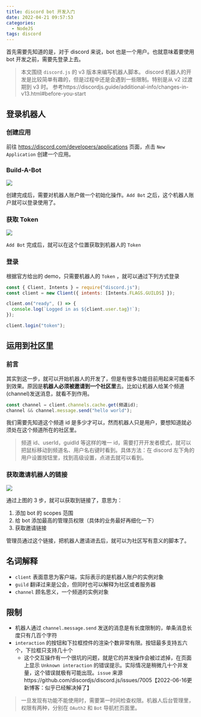 ```yaml
---
title: discord bot 开发入门
date: 2022-04-21 09:57:53
categories:
  - NodeJS
tags: discord
---
```


首先需要先知道的是，对于 discord 来说，bot 也是一个用户。也就意味着要使用 bot 开发之前，需要先登录上去。

<!-- more -->

> 本文围绕 `discord.js` 的 v3 版本来编写机器人脚本。
> discord 机器人的开发是比较简单有趣的，但是过程中还是会遇到一些限制。特别是从 v2 过渡期到 v3 时。
> 参考https://discordjs.guide/additional-info/changes-in-v13.html#before-you-start

## 登录机器人

### 创建应用

前往 https://discord.com/developers/applications 页面，点击 `New Application` 创建一个应用。

### Build-A-Bot

![](/images/e6c9d24ely1h1l1bqb3gjj21gv0cddgy.jpg)

创建完成后，需要对机器人账户做一个初始化操作。`Add Bot` 之后，这个机器人账户就可以登录使用了。

### 获取 Token

![](/images/20220424230317.png)

`Add Bot` 完成后，就可以在这个位置获取到机器人的 `Token`

### 登录

根据官方给出的 demo，只需要机器人的 `Token` ，就可以通过下列方式登录

```js
const { Client, Intents } = require("discord.js");
const client = new Client({ intents: [Intents.FLAGS.GUILDS] });

client.on("ready", () => {
  console.log(`Logged in as ${client.user.tag}!`);
});

client.login("token");
```

## 运用到社区里

### 前言

其实到这一步，就可以开始机器人的开发了，但是有很多功能目前用起来可能看不到效果。原因是**机器人必须被邀请到一个社区里**去。比如让机器人给某个频道(channel)发送消息，就看不到作用。

```js
const channel = client.channels.cache.get(频道id);
channel && channel.message.send("hello world");
```

我们需要先知道这个频道 id 是多少才可以，然而机器人只是用户，要想知道就必须处在这个频道所在的社区里。

> 频道 id、userId，guidId 等这样的唯一 id，需要打开开发者模式，就可以把鼠标移动到频道名、用户名右键时看到。具体方法：在 discord 左下角的用户设置按钮里，找到高级设置，点进去就可以看到。

### 获取邀请机器人的链接

![](/images/20220424230311237.png)

通过上图的 3 步，就可以获取到链接了，意思为：

1. 添加 bot 的 scopes 范围
2. 给 bot 添加最高的管理员权限（具体的业务最好再细化一下）
3. 获取邀请链接

管理员通过这个链接，把机器人邀请进去后，就可以为社区写有意义的脚本了。

## 名词解释

- `client` 表面意思为客户端，实际表示的是机器人账户的实例对象 
- `guild` 翻译过来是公会，但同时也可以解释为社区或者服务器
- `channel` 顾名思义，一个频道的实例对象

## 限制

- 机器人通过 `channel.message.send` 发送的消息是有长度限制的，单条消息长度只有几百个字符
- `interaction` 的按钮和下拉框控件的渲染个数非常有限。按钮最多支持五六个，下拉框只支持几十个
  - 这个交互操作有一个很坑的问题，就是它的并发操作会被过滤掉，在页面上显示 `Unknown interaction` 的错误提示。实际情况是稍微几十个并发量，这个错误就极有可能出现。`issue` 来源https://github.com/discordjs/discord.js/issues/7005【2022-06-16更新博客：似乎已经解决掉了】

> 一旦发现有功能不能使用时，需要第一时间检查权限。机器人后台管理里，权限有两种，分别在 `OAuth2` 和 `Bot` 导航栏页面里。
